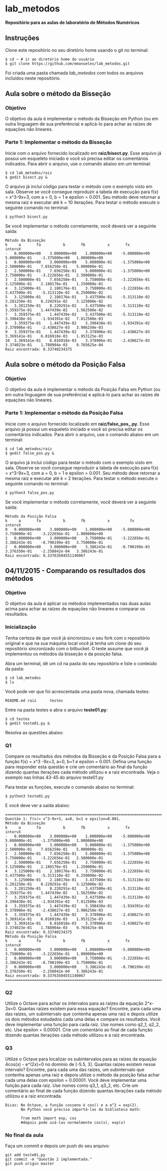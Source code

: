 # lab_metodos
**Repositório para as aulas de laboratório de Métodos Numéricos**

## Instruções

Clone este repositório no seu diretório home usando o git no terminal:

```
$ cd ~ # ir ao diretório home do usuário
$ git clone https://github.com/emanueles/lab_metodos.git

```
Foi criada uma pasta chamada *lab_metodos* com todos os arquivos incluídos neste repositório.

## Aula sobre o método da Bisseção
### Objetivo
O objetivo da aula é implementar o método da Bisseção em Python (ou em outra linguagem de sua preferência) e aplicá-lo para achar as raízes de equações não lineares.

### Parte 1: Implementar o método da Bisseção
Inicie com o arquivo fornecido localizado em **raiz/bisect.py**. Esse arquivo já possui um esqueleto iniciado e você só precisa editar os comentários indicados. Para abrir o arquivo, use o comando abaixo em um terminal:

```
$ cd lab_metodos/raiz
$ gedit bisect.py &

```

O arquivo já inclui código para testar o método com o exemplo visto em sala. Observe se você consegue reproduzir a tabela de execução para f(x) = x^3-9x+3, com a = 0, b = 1 e epsilon = 0.001. Seu método deve retornar a mesma raiz e executar até k = 10 iterações.
Para testar o método execute o seguinte comando no terminal:
```
$ python3 bisect.py
```

Se você implementar o método corretamente, você deverá ver a seguinte saída:

```
Método da Bisseção
k	  a		  fa		  b		  fb		  x		  fx		intervX
-	0.000000e+00	3.000000e+00	1.000000e+00	-5.000000e+00	5.000000e-01	-1.375000e+00	1.000000e+00
1	0.000000e+00	3.000000e+00	5.000000e-01	-1.375000e+00	2.500000e-01	7.656250e-01	5.000000e-01
2	2.500000e-01	7.656250e-01	5.000000e-01	-1.375000e+00	3.750000e-01	-3.222656e-01	2.500000e-01
3	2.500000e-01	7.656250e-01	3.750000e-01	-3.222656e-01	3.125000e-01	2.180176e-01	1.250000e-01
4	3.125000e-01	2.180176e-01	3.750000e-01	-3.222656e-01	3.437500e-01	-5.313110e-02	6.250000e-02
5	3.125000e-01	2.180176e-01	3.437500e-01	-5.313110e-02	3.281250e-01	8.220291e-02	3.125000e-02
6	3.281250e-01	8.220291e-02	3.437500e-01	-5.313110e-02	3.359375e-01	1.447439e-02	1.562500e-02
7	3.359375e-01	1.447439e-02	3.437500e-01	-5.313110e-02	3.398438e-01	-1.934391e-02	7.812500e-03
8	3.359375e-01	1.447439e-02	3.398438e-01	-1.934391e-02	3.378906e-01	-2.438627e-03	3.906250e-03
9	3.359375e-01	1.447439e-02	3.378906e-01	-2.438627e-03	3.369141e-01	6.016918e-03	1.953125e-03
10	3.369141e-01	6.016918e-03	3.378906e-01	-2.438627e-03	3.374023e-01	1.788904e-03	9.765625e-04
Raiz encontrada: 0.33740234375

```

## Aula sobre o método da Posição Falsa
### Objetivo
O objetivo da aula é implementar o método da Posição Falsa em Python (ou em outra linguagem de sua preferência) e aplicá-lo para achar as raízes de equações não lineares.

### Parte 1: Implementar o método da Posição Falsa
Inicie com o arquivo fornecido localizado em **raiz/false_pos_.py**. Esse arquivo já possui um esqueleto iniciado e você só precisa editar os comentários indicados. Para abrir o arquivo, use o comando abaixo em um terminal:

```
$ cd lab_metodos/raiz
$ gedit false_pos.py &

```

O arquivo já inclui código para testar o método com o exemplo visto em sala. Observe se você consegue reproduzir a tabela de execução para f(x) = x^3-9x+3, com a = 0, b = 1 e epsilon = 0.001. Seu método deve retornar a mesma raiz e executar até k = 2 iterações.
Para testar o método execute o seguinte comando no terminal:
```
$ python3 false_pos.py
```

Se você implementar o método corretamente, você deverá ver a seguinte saída:

```
Método da Posição Falsa
k	  a		  fa		  b		  fb		  x		    fx		    intervX
0	0.000000e+00	3.000000e+00	1.000000e+00	-5.000000e+00	3.750000e-01	-3.222656e-01	1.000000e+00
1	0.000000e+00	3.000000e+00	3.750000e-01	-3.222656e-01	3.386243e-01	-8.790199e-03	3.750000e-01
2	0.000000e+00	3.000000e+00	3.386243e-01	-8.790199e-03	3.376350e-01	-2.258842e-04	3.386243e-01
Raiz encontrada: 0.33763504551140067
```

## 04/11/2015 - Comparando os resultados dos métodos
### Objetivo
O objetivo da aula é aplicar os métodos implementados nas duas aulas acima para achar as raízes de equações não lineares e comparar os resultados.

### Inicialização
Tenha certeza de que você já sincronizou o seu fork com o repositório original e que na sua máquina local você já tenha um clone do seu repositório sincronizado com o bitbucket. O teste assume que você já implementou os métodos da bisseção e da posição falsa.

Abra um terminal, dê um cd na pasta do seu repositório e liste o conteúdo da pasta:
```
$ cd lab_metodos
$ ls
```

Você pode ver que foi acrescentada uma pasta nova, chamada testes:
```
README.md raiz      testes
```

Entre na pasta testes e abra o arquivo **teste01.py**:
```
$ cd testes
$ gedit teste01.py &

```

Resolva as questões abaixo:

### Q1
Compare os resultados dos métodos da Bisseção e da Posição Falsa para a função f(x) = x^3 -9x+3, a=0, b=1 e epsilon = 0.001. Defina uma função para responder esta questão e crie um comentário ao final da função dizendo quantas iterações cada método utilizou e a raiz encontrada. Veja o exemplo nas linhas 43-45 do arquivo teste01.py

Para testar as funções, execute o comando abaixo no terminal:
```
$ python3 teste01.py
```
E você deve ver a saída abaixo:

```
========================================================================
Questão 1: f(x)= x^3-9x+3, a=0, b=1 e epsilon=0.001.
Método da Bisseção
k	  a		  fa		  b		  fb		  x		  fx		intervX
-	0.000000e+00	3.000000e+00	1.000000e+00	-5.000000e+00	5.000000e-01	-1.375000e+00	1.000000e+00
1	0.000000e+00	3.000000e+00	5.000000e-01	-1.375000e+00	2.500000e-01	7.656250e-01	5.000000e-01
2	2.500000e-01	7.656250e-01	5.000000e-01	-1.375000e+00	3.750000e-01	-3.222656e-01	2.500000e-01
3	2.500000e-01	7.656250e-01	3.750000e-01	-3.222656e-01	3.125000e-01	2.180176e-01	1.250000e-01
4	3.125000e-01	2.180176e-01	3.750000e-01	-3.222656e-01	3.437500e-01	-5.313110e-02	6.250000e-02
5	3.125000e-01	2.180176e-01	3.437500e-01	-5.313110e-02	3.281250e-01	8.220291e-02	3.125000e-02
6	3.281250e-01	8.220291e-02	3.437500e-01	-5.313110e-02	3.359375e-01	1.447439e-02	1.562500e-02
7	3.359375e-01	1.447439e-02	3.437500e-01	-5.313110e-02	3.398438e-01	-1.934391e-02	7.812500e-03
8	3.359375e-01	1.447439e-02	3.398438e-01	-1.934391e-02	3.378906e-01	-2.438627e-03	3.906250e-03
9	3.359375e-01	1.447439e-02	3.378906e-01	-2.438627e-03	3.369141e-01	6.016918e-03	1.953125e-03
10	3.369141e-01	6.016918e-03	3.378906e-01	-2.438627e-03	3.374023e-01	1.788904e-03	9.765625e-04
Raiz encontrada: 0.33740234375
Método da Posição Falsa
k	  a		  fa		  b		  fb		  x		  fx		intervX
1	0.000000e+00	3.000000e+00	1.000000e+00	-5.000000e+00	3.750000e-01	-3.222656e-01	1.000000e+00
2	0.000000e+00	3.000000e+00	3.750000e-01	-3.222656e-01	3.386243e-01	-8.790199e-03	3.750000e-01
3	0.000000e+00	3.000000e+00	3.386243e-01	-8.790199e-03	3.376350e-01	-2.258842e-04	3.386243e-01
Raiz encontrada: 0.33763504551140067
=========================================================================
```

### Q2
Utilize o Octave para achar os intervalos para as raízes da equação 2^x-3x=0. Quantas raízes existem para essa equação? Encontre, para cada uma das raízes, um subintervalo que contenha apenas uma raiz e depois utilize os dois métodos estudados cada uma delas e compare os resultados. Você deve implementar uma função para cada raiz. Use nomes como q2_1, q2_2, etc. Use epsilon = 0.00001. Crie um comentário ao final de cada função dizendo quantas iterações cada método utilizou e a raiz encontrada.

### Q3
Utilize o Octave para localizar os subintervalos para as raízes da equação 4cos(x) - e^(2x)=0 no domínio de [-5.5, 3]. Quantas raízes existem nesse intervalo? Encontre, para cada uma das raízes, um subintervalo que contenha apenas uma raiz e depois utilize o método da posição falsa achar cada uma delas com epsilon = 0.00001. Você deve implementar uma função para cada raiz. Use nomes como q3_1, q3_2, etc. Crie um comentário ao final de cada função dizendo quantas iterações cada método utilizou e a raiz encontrada.

```
Dicas: No Octave, a função cosseno é cos() e a e^2 = exp(2).
       No Python você precisa importá-las da biblioteca math:

	   from math import exp, cos
	   #depois pode usá-las normalmente cos(x), exp(x)
```
### No final da aula
Faça um commit e depois um push do seu arquivo:
```
git add teste01.py
git commit -m "Questão 2 implementada."
git push origin master
```
